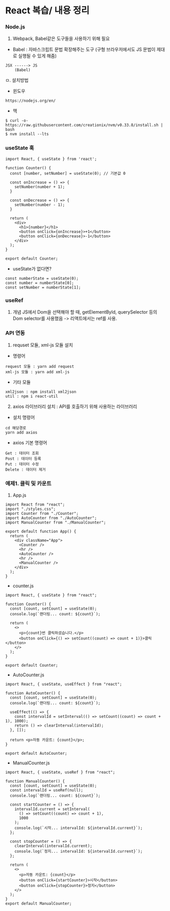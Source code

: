# React 복습/ 내용 정리

### Node.js
1. Webpack, Babel같은 도구들을 사용하기 위해 필요
* Babel : 자바스크립트 문법 확장해주는 도구 (구형 브라우저에서도 JS 문법이 제대로 실행될 수 있게 해줌) 
```
JSX ------> JS
    (Babel)
```
ㅁ. 설치방법
* 윈도우
```
https://nodejs.org/en/
```
* 맥
```
$ curl -o- https://raw.githubusercontent.com/creationix/nvm/v0.33.8/install.sh | bash
$ nvm install --lts
```

### useState 훅
```
import React, { useState } from 'react';

function Counter() {
  const [number, setNumber] = useState(0); // 기본값 0

  const onIncrease = () => {
    setNumber(number + 1);
  }

  const onDecrease = () => {
    setNumber(number - 1);
  }

  return (
    <div>
      <h1>{number}</h1>
      <button onClick={onIncrease}>+1</button>
      <button onClick={onDecrease}>-1</button>
    </div>
  );
}

export default Counter;
```
* useState가 없다면?
```
const numberState = useState(0);
const number = numberState[0];
const setNumber = numberState[1];
```

### useRef
1. 개념
JS에서 Dom을 선택해야 할 때, getElementById, querySelector 등의 Dom selector를 사용했음
-> 리액트에서는 ref를 사용.




### API 연동
1. requset 모듈, xml-js 모듈 설치
* 명령어
```
request 모듈 : yarn add request
xml-js 모듈 : yarn add xml-js
```
* 기타 모듈
```
xml2json : npm install xml2json
util : npm i react-util
```

2. axios 라이브러리 설치
: API를 호출하기 위해 사용하는 라이브러리
* 설치 명령어
```
cd 해당경로
yarn add axios
```
* axios 기본 명령어
```
Get : 데이터 조회
Post : 데이터 등록
Put : 데이터 수정
Delete : 데이터 제거
```

### 예제1. 클릭 및 카운트
1. App.js
```
import React from "react";
import "./styles.css";
import Counter from "./Counter";
import AutoCounter from "./AutoCounter";
import ManualCounter from "./ManualCounter";

export default function App() {
  return (
    <div className="App">
      <Counter />
      <hr />
      <AutoCounter />
      <hr />
      <ManualCounter />
    </div>
  );
}
```
*  counter.js
```
import React, { useState } from "react";

function Counter() {
  const [count, setCount] = useState(0);
  console.log(`랜더링... count: ${count}`);

  return (
    <>
      <p>{count}번 클릭하셨습니다.</p>
      <button onClick={() => setCount((count) => count + 1)}>클릭</button>
    </>
  );
}

export default Counter;

```
* AutoCounter.js
```
import React, { useState, useEffect } from "react";

function AutoCounter() {
  const [count, setCount] = useState(0);
  console.log(`랜더링... count: ${count}`);

  useEffect(() => {
    const intervalId = setInterval(() => setCount((count) => count + 1), 1000);
    return () => clearInterval(intervalId);
  }, []);

  return <p>자동 카운트: {count}</p>;
}

export default AutoCounter;
```
* ManualCounter.js
```
import React, { useState, useRef } from "react";

function ManualCounter() {
  const [count, setCount] = useState(0);
  const intervalId = useRef(null);
  console.log(`랜더링... count: ${count}`);

  const startCounter = () => {
    intervalId.current = setInterval(
      () => setCount((count) => count + 1),
      1000
    );
    console.log(`시작... intervalId: ${intervalId.current}`);
  };

  const stopCounter = () => {
    clearInterval(intervalId.current);
    console.log(`정지... intervalId: ${intervalId.current}`);
  };

  return (
    <>
      <p>자동 카운트: {count}</p>
      <button onClick={startCounter}>시작</button>
      <button onClick={stopCounter}>정지</button>
    </>
  );
}
export default ManualCounter;
```

